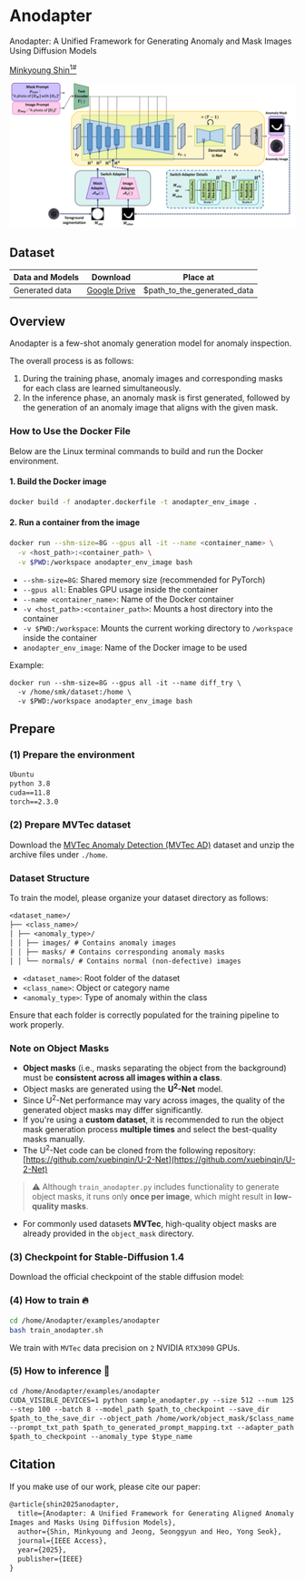 # Anodapter
Anodapter: A Unified Framework for Generating Anomaly and Mask Images Using Diffusion Models
<!-- <br> -->
[Minkyoung Shin<sup>1#</sup>](https://github.com/conel77)

<img src="anodapter_overview.png" width="800">

## Dataset
| Data and Models                          | Download                                                                                             | Place at                  |
|------------------------------------------|------------------------------------------------------------------------------------------------------|---------------------------|
| Generated data                           | [Google Drive](https://drive.google.com/drive/folders/19uaBAdhukr1RKxI7qZyGo5cx0mBXEz4_?usp=sharing)   | $path_to_the_generated_data                          |


## Overview
Anodapter is a few-shot anomaly generation model for anomaly inspection.

The overall process is as follows:

1. During the training phase, anomaly images and corresponding masks for each class are learned simultaneously.
2. In the inference phase, an anomaly mask is first generated, followed by the generation of an anomaly image that aligns with the given mask.

### How to Use the Docker File

Below are the Linux terminal commands to build and run the Docker environment.

#### 1. Build the Docker image

```bash
docker build -f anodapter.dockerfile -t anodapter_env_image .
```

#### 2. Run a container from the image

```bash
docker run --shm-size=8G --gpus all -it --name <container_name> \
  -v <host_path>:<container_path> \
  -v $PWD:/workspace anodapter_env_image bash
```

- `--shm-size=8G`: Shared memory size (recommended for PyTorch)
- `--gpus all`: Enables GPU usage inside the container
- `--name <container_name>`: Name of the Docker container
- `-v <host_path>:<container_path>`: Mounts a host directory into the container
- `-v $PWD:/workspace`: Mounts the current working directory to `/workspace` inside the container
- `anodapter_env_image`: Name of the Docker image to be used

Example:
```
docker run --shm-size=8G --gpus all -it --name diff_try \
  -v /home/smk/dataset:/home \
  -v $PWD:/workspace anodapter_env_image bash
```

## Prepare


### (1) Prepare the environment
```
Ubuntu
python 3.8
cuda==11.8
torch==2.3.0
```
### (2) Prepare MVTec dataset

Download the [MVTec Anomaly Detection (MVTec AD)](https://www.mvtec.com/company/research/datasets/mvtec-ad/) dataset and unzip the archive files under ```./home```.

### Dataset Structure

To train the model, please organize your dataset directory as follows:

```
<dataset_name>/
├── <class_name>/
│ ├── <anomaly_type>/
│ │ ├── images/ # Contains anomaly images
│ │ ├── masks/ # Contains corresponding anomaly masks
│ │ └── normals/ # Contains normal (non-defective) images
```

- `<dataset_name>`: Root folder of the dataset
- `<class_name>`: Object or category name
- `<anomaly_type>`: Type of anomaly within the class

Ensure that each folder is correctly populated for the training pipeline to work properly.

### Note on Object Masks

- **Object masks** (i.e., masks separating the object from the background) must be **consistent across all images within a class**.
- Object masks are generated using the **U<sup>2</sup>-Net** model.
- Since U<sup>2</sup>-Net performance may vary across images, the quality of the generated object masks may differ significantly.
- If you're using a **custom dataset**, it is recommended to run the object mask generation process **multiple times** and select the best-quality masks manually.
- The U<sup>2</sup>-Net code can be cloned from the following repository:  
  [https://github.com/xuebinqin/U-2-Net](https://github.com/xuebinqin/U-2-Net)

> ⚠️ Although `train_anodapter.py` includes functionality to generate object masks, it runs only **once per image**, which might result in **low-quality masks**.

- For commonly used datasets **MVTec**, high-quality object masks are already provided in the `object_mask` directory.

### (3) Checkpoint for Stable-Diffusion 1.4

Download the official checkpoint of the stable diffusion model:

### (4) How to train 🔥

```bash
cd /home/Anodapter/examples/anodapter
bash train_anodapter.sh
```
We train with `MVTec` data precision on `2` NVIDIA `RTX3090` GPUs.

### (5) How to inference 🎈

```
cd /home/Anodapter/examples/anodapter
CUDA_VISIBLE_DEVICES=1 python sample_anodapter.py --size 512 --num 125 --step 100 --batch 8 --model_path $path_to_checkpoint --save_dir $path_to_the_save_dir --object_path /home/work/object_mask/$class_name --prompt_txt_path $path_to_generated_prompt_mapping.txt --adapter_path $path_to_checkpoint --anomaly_type $type_name
```

## Citation

If you make use of our work, please cite our paper:

```
@article{shin2025anodapter,
  title={Anodapter: A Unified Framework for Generating Aligned Anomaly Images and Masks Using Diffusion Models},
  author={Shin, Minkyoung and Jeong, Seonggyun and Heo, Yong Seok},
  journal={IEEE Access},
  year={2025},
  publisher={IEEE}
}
```
